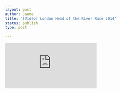 ```yaml
---
layout: post
author: Jaume
title: '[Video] London Head of the River Race 2014'
status: publish
type: post

---
```

<iframe src="http://player.vimeo.com/video/92330874?title=0&amp;byline=0&amp;color=679AF1&amp;portrait=0" frameborder="0"></iframe>

